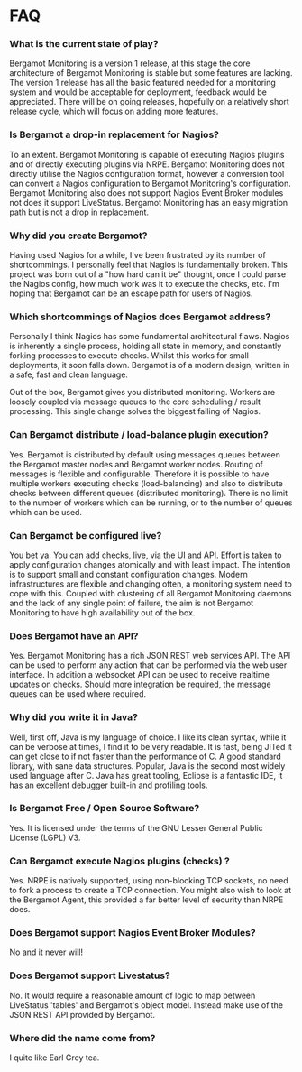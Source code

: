 # FAQ

### What is the current state of play?

Bergamot Monitoring is a version 1 release, at this stage the core architecture 
of Bergamot Monitoring is stable but some features are lacking.  The version 1 
release has all the basic featured needed for a monitoring system and would be 
acceptable for deployment, feedback would be appreciated.  There will be on 
going releases, hopefully on a relatively short release cycle, which will focus 
on adding more features.

### Is Bergamot a drop-in replacement for Nagios?

To an extent.  Bergamot Monitoring is capable of executing Nagios plugins and 
of directly executing plugins via NRPE.  Bergamot Monitoring does not directly 
utilise the Nagios configuration format, however a conversion tool can convert 
a Nagios configuration to Bergamot Monitoring's configuration.  Bergamot 
Monitoring also does not support Nagios Event Broker modules not does it support 
LiveStatus.  Bergamot Monitoring has an easy migration path but is not a drop in 
replacement.

### Why did you create Bergamot?

Having used Nagios for a while, I've been frustrated by its number of shortcommings.  I 
personally feel that Nagios is fundamentally broken.  This project was born out of a 
"how hard can it be" thought, once I could parse the Nagios config, how much work was 
it to execute the checks, etc.  I'm hoping that Bergamot can be an escape path for users 
of Nagios.

### Which shortcommings of Nagios does Bergamot address?

Personally I think Nagios has some fundamental architectural flaws.  Nagios is inherently 
a single process, holding all state in memory, and constantly forking processes to execute 
checks.  Whilst this works for small deployments, it soon falls down.  Bergamot is of a 
modern design, written in a safe, fast and clean language.

Out of the box, Bergamot gives you distributed monitoring.  Workers are loosely coupled via 
message queues to the core scheduling / result processing.  This single change solves 
the biggest failing of Nagios.

### Can Bergamot distribute / load-balance plugin execution?

Yes.  Bergamot is distributed by default using messages queues between the Bergamot master nodes 
and Bergamot worker nodes.  Routing of messages is flexible and configurable.  Therefore it 
is possible to have multiple workers executing checks (load-balancing) and also to distribute 
checks between different queues (distributed monitoring).  There is no limit to the number of 
workers which can be running, or to the number of queues which can be used.

### Can Bergamot be configured live?

You bet ya.  You can add checks, live, via the UI and API.  Effort is taken to apply 
configuration changes atomically and with least impact.  The intention is to support small 
and constant configuration changes.  Modern infrastructures are flexible and changing often, 
a monitoring system need to cope with this.  Coupled with clustering of all Bergamot Monitoring 
daemons and the lack of any single point of failure, the aim is not Bergamot Monitoring to have 
high availability out of the box.

### Does Bergamot have an API?

Yes.  Bergamot Monitoring has a rich JSON REST web services API.  The API can be used to 
perform any action that can be performed via the web user interface.  In addition a websocket 
API can be used to receive realtime updates on checks.  Should more integration be required, 
the message queues can be used where required.

### Why did you write it in Java?

Well, first off, Java is my language of choice.  I like its clean syntax, while it can be 
verbose at times, I find it to be very readable.  It is fast, being JITed it can get close to 
if not faster than the performance of C.  A good standard library, with sane data structures.
Popular, Java is the second most widely used language after C.  Java has great tooling, Eclipse 
is a fantastic IDE, it has an excellent debugger built-in and profiling tools.

### Is Bergamot Free / Open Source Software?

Yes.  It is licensed under the terms of the GNU Lesser General Public License (LGPL) V3.

### Can Bergamot execute Nagios plugins (checks) ?

Yes.  NRPE is natively supported, using non-blocking TCP sockets, no need to 
fork a process to create a TCP connection.  You might also wish to look at the 
Bergamot Agent, this provided a far better level of security than NRPE does.

### Does Bergamot support Nagios Event Broker Modules?

No and it never will!

### Does Bergamot support Livestatus?

No.  It would require a reasonable amount of logic to map between LiveStatus 
'tables' and Bergamot's object model.  Instead make use of the JSON REST API 
provided by Bergamot.

### Where did the name come from?

I quite like Earl Grey tea.

